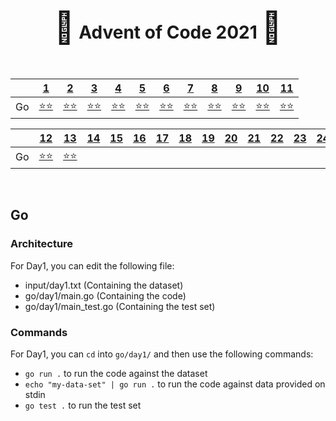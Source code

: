 <div align="center">
    <h1>
    <span style="font-size: 50px">🎄</span>
    Advent of Code 2021
    <span style="font-size: 50px">🎄</span>
    </h1>
</div>

<br />

<div align="center">

|           | <a href="https://adventofcode.com/2021/day/1">1</a>                                            | <a href="https://adventofcode.com/2021/day/2">2</a>                                            | <a href="https://adventofcode.com/2021/day/3">3</a>                                            | <a href="https://adventofcode.com/2021/day/4">4</a>                                            | <a href="https://adventofcode.com/2021/day/5">5</a>                                            | <a href="https://adventofcode.com/2021/day/6">6</a>                                            | <a href="https://adventofcode.com/2021/day/7">7</a>                                           | <a href="https://adventofcode.com/2021/day/8">8</a>                                         | <a href="https://adventofcode.com/2021/day/9">9</a>                                            | <a href="https://adventofcode.com/2021/day/10">10</a>                                           | <a href="https://adventofcode.com/2021/day/11">11</a>                                            |
| --------- | ---------------------------------------------------------------------------------------------- | ---------------------------------------------------------------------------------------------- | ---------------------------------------------------------------------------------------------- | ---------------------------------------------------------------------------------------------- | ---------------------------------------------------------------------------------------------- | ---------------------------------------------------------------------------------------------- | --------------------------------------------------------------------------------------------- | ------------------------------------------------------------------------------------------- | ---------------------------------------------------------------------------------------------- | ----------------------------------------------------------------------------------------------- | ------------------------------------------------------------------------------------------------ |
| Go        | <a href="http://github.com/baspar/adventofcode2021/tree/master/go/day1/main.go">⭐⭐</a>       | <a href="http://github.com/baspar/adventofcode2021/tree/master/go/day2/main.go">⭐⭐</a>       | <a href="http://github.com/baspar/adventofcode2021/tree/master/go/day3/main.go">⭐⭐</a>       | <a href="http://github.com/baspar/adventofcode2021/tree/master/go/day4/main.go">⭐⭐</a>       | <a href="http://github.com/baspar/adventofcode2021/tree/master/go/day5/main.go">⭐⭐</a>       | <a href="http://github.com/baspar/adventofcode2021/tree/master/go/day6/main.go">⭐⭐</a>       | <a href="http://github.com/baspar/adventofcode2021/tree/master/go/day7/main.go">⭐⭐</a>      | <a href="http://github.com/baspar/adventofcode2021/tree/master/go/day8/main.go">⭐⭐</a>    | <a href="http://github.com/baspar/adventofcode2021/tree/master/go/day9/main.go">⭐⭐</a>       | <a href="http://github.com/baspar/adventofcode2021/tree/master/go/day10/main.go">⭐⭐</a>       | <a href="http://github.com/baspar/adventofcode2021/tree/master/go/day11/main.go">⭐⭐</a>        |

|           | <a href="https://adventofcode.com/2021/day/12">12</a>                                          | <a href="https://adventofcode.com/2021/day/13">13</a>                                          | <a href="https://adventofcode.com/2021/day/14">14</a>                                          | <a href="https://adventofcode.com/2021/day/15">15</a>                                          | <a href="https://adventofcode.com/2021/day/16">16</a>                                          | <a href="https://adventofcode.com/2021/day/17">17</a>                                          | <a href="https://adventofcode.com/2021/day/18">18</a>                                         | <a href="https://adventofcode.com/2021/day/19">19</a>                                       | <a href="https://adventofcode.com/2021/day/20">20</a>                                          | <a href="https://adventofcode.com/2021/day/21">21</a>                                           | <a href="https://adventofcode.com/2021/day/22">22</a>                                            | <a href="https://adventofcode.com/2021/day/23">23</a>                                       | <a href="https://adventofcode.com/2021/day/24">24</a>                                      | <a href="https://adventofcode.com/2021/day/25">25</a>                                      |
| --------- | ---------------------------------------------------------------------------------------------- | ---------------------------------------------------------------------------------------------- | ---------------------------------------------------------------------------------------------- | ------------------------------------------------------------------------------------------     | -------------------------------------------------------------------------------------------    | -------------------------------------------------------------------------------------------    | -------------------------------------------------------------------------------------------   | ------------------------------------------------------------------------------------------- | -------------------------------------------------------------------------------------------    | -------------------------------------------------------------------------------------------     | -------------------------------------------------------------------------------------------      | ------------------------------------------------------------------------------------------- | ------------------------------------------------------------------------------------------ | ------------------------------------------------------------------------------------------ |
| Go        | <a href="http://github.com/baspar/adventofcode2021/tree/master/go/day12/main.go">⭐⭐</a>      | <a href="http://github.com/baspar/adventofcode2021/tree/master/go/day13/main.go">⭐⭐</a>      | <a href="http://github.com/baspar/adventofcode2021/tree/master/go/day14/main.go"> </a>         | <a href="http://github.com/baspar/adventofcode2021/tree/master/go/day15/main.go"> </a>         | <a href="http://github.com/baspar/adventofcode2021/tree/master/go/day16/main.go"> </a>         | <a href="http://github.com/baspar/adventofcode2021/tree/master/go/day17/main.go"> </a>         | <a href="http://github.com/baspar/adventofcode2021/tree/master/go/day18/main.go"> </a>        | <a href="http://github.com/baspar/adventofcode2021/tree/master/go/day19/main.go"> </a>      | <a href="http://github.com/baspar/adventofcode2021/tree/master/go/day20/main.go"> </a>         | <a href="http://github.com/baspar/adventofcode2021/tree/master/go/day21/main.go"> </a>          | <a href="http://github.com/baspar/adventofcode2021/tree/master/go/day22/main.go"> </a>           | <a href="http://github.com/baspar/adventofcode2021/tree/master/go/day23/main.go"> </a>      | <a href="http://github.com/baspar/adventofcode2021/tree/master/go/day24/main.go"></a>      | <a href="http://github.com/baspar/adventofcode2021/tree/master/go/day25/main.go"></a>      |

</div>

<br />

## Go

### Architecture

For Day1, you can edit the following file:
 - input/day1.txt (Containing the dataset)
 - go/day1/main.go (Containing the code)
 - go/day1/main_test.go (Containing the test set)

### Commands

For Day1, you can `cd` into `go/day1/` and then use the following commands:
 - `go run .` to run the code against the dataset
 - `echo "my-data-set" | go run .` to run the code against data provided on stdin
 - `go test .` to run the test set
